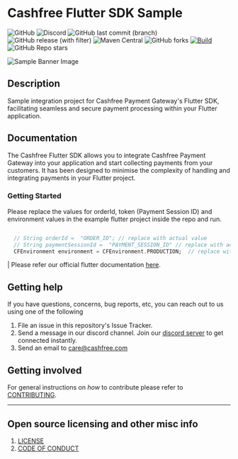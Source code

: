# Cashfree Flutter SDK Sample

![GitHub](https://img.shields.io/github/license/cashfree/flutter-cashfree-pg-sdk) ![Discord](https://img.shields.io/discord/931125665669972018?label=discord) ![GitHub last commit (branch)](https://img.shields.io/github/last-commit/cashfree/flutter-cashfree-pg-sdk/main) ![GitHub release (with filter)](https://img.shields.io/github/v/release/cashfree/flutter-cashfree-pg-sdk?label=latest) ![Maven Central](https://img.shields.io/maven-central/v/com.cashfree.pg/api) ![GitHub forks](https://img.shields.io/github/forks/cashfree/flutter-cashfree-pg-sdk) [![Build](https://github.com/cashfree/flutter-cashfree-pg-sdk/actions/workflows/main.yml/badge.svg?branch=main)](https://github.com/cashfree/flutter-cashfree-pg-sdk/actions/workflows/main.yml) ![GitHub Repo stars](https://img.shields.io/github/stars/cashfree/flutter-cashfree-pg-sdk)


![Sample Banner Image](https://maven.cashfree.com/images/github-header-image.png)

## **Description** 

Sample integration project for Cashfree Payment Gateway's Flutter SDK, facilitating seamless and secure payment processing within your Flutter application.


## Documentation

The Cashfree Flutter SDK allows you to integrate Cashfree Payment Gateway into your application and start collecting payments from your customers. It has been designed to minimise the complexity of handling and integrating payments in your Flutter project.

### Getting Started

Please replace the values for orderId, token (Payment Session ID) and environment values in the example flutter project inside the repo and run.

```dart

  // String orderId =  "ORDER_ID"; // replace with actual value
  // String paymentSessionId =  "PAYMENT_SESSION_ID" // replace with actual value
  CFEnvironment environment = CFEnvironment.PRODUCTION;  // replace with actual value

```


| Please refer our official flutter documentation [here](https://docs.cashfree.com/docs/flutter-integration).


## Getting help

If you have questions, concerns, bug reports, etc, you can reach out to us using one of the following 

1. File an issue in this repository's Issue Tracker.
2. Send a message in our discord channel. Join our [discord server](https://discord.gg/znT6X45qDS) to get connected instantly.
3. Send an email to care@cashfree.com

## Getting involved

For general instructions on _how_ to contribute please refer to [CONTRIBUTING](CONTRIBUTING.md).


----

## Open source licensing and other misc info
1. [LICENSE](https://github.com/cashfree/flutter-cashfree-pg-sdk/blob/master/LICENSE.md)
2. [CODE OF CONDUCT](https://github.com/cashfree/flutter-cashfree-pg-sdk/blob/master/CODE_OF_CONDUCT.md)
